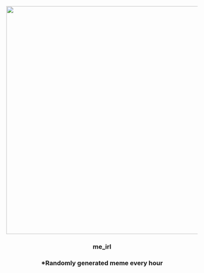 <p align="center">
        <img src="https://i.redd.it/pec6bl63y2591.jpg" width="600" height="600">
        </p>
        <h3 align="center">me_irl</h3>
        <h3 align="center">*Randomly generated meme every hour</h3>
    